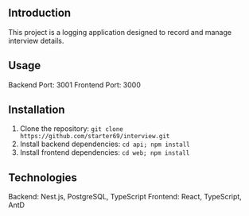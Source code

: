 ## Introduction

This project is a logging application designed to record and manage interview details.

## Usage

Backend Port: 3001
Frontend Port: 3000

## Installation

1. Clone the repository: `git clone https://github.com/starter69/interview.git`
2. Install backend dependencies: `cd api; npm install`
3. Install frontend dependencies: `cd web; npm install`

## Technologies

Backend: Nest.js, PostgreSQL, TypeScript
Frontend: React, TypeScript, AntD
